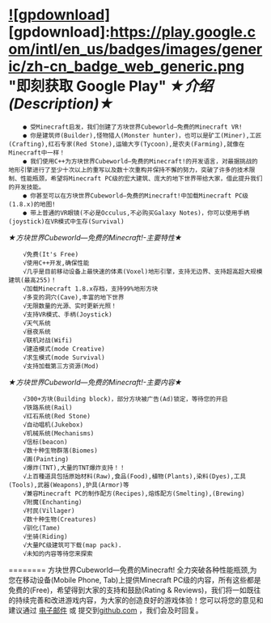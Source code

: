 [![gpdownload]](https://play.google.com/store/apps/details?id=com.mineworld.mwpe.admob&utm_source=global_co&utm_medium=prtnr&utm_content=Mar2515&utm_campaign=PartBadge&pcampaignid=MKT-Other-global-all-co-prtnr-py-PartBadge-Mar2515-1)
[gpdownload]:https://play.google.com/intl/en_us/badges/images/generic/zh-cn_badge_web_generic.png "即刻获取 Google Play"
*★介绍(Description)★*
========
        ● 受Minecraft启发，我们创建了方块世界Cubeworld―免费的Minecraft VR!
        ● 你是建筑师(Builder),怪物猎人(Monster hunter)，也可以是矿工(Miner),工匠(Crafting),红石专家(Red Stone),运输大亨(Tycoon),是农夫(Farming),就像在Minecraft中一样！
        ● 我们使用C++为方块世界Cubeworld―免费的Minecraft!的开发语言，对最据挑战的地形引擎进行了至少十次以上的重写以及数十次重构并保持不懈的努力，突破了许多的技术限制、性能瓶颈，希望将Minecraft PC级的宏大建筑、庞大的地下世界带给大家，借此提升我们的开发技能。
        ● 你甚至可以在方块世界Cubeworld―免费的Minecraft!中加载Minecraft PC级(1.8.x)的地图!
        ● 带上普通的VR眼镜(不必是Occulus,不必购买Galaxy Notes)，你可以使用手柄(joystick)在VR模式中生存(Survival)

*★方块世界Cubeworld―免费的Minecraft!-主要特性★*

        √免费(It's Free)
        √使用C++开发,确保性能
        √几乎是目前移动设备上最快速的体素(Voxel)地形引擎，支持无边界、支持超高超大规模建筑(最高255)！
        √加载Minecraft 1.8.x存档，支持99%地形方块
        √多变的洞穴(Cave),丰富的地下世界
        √无限数量的光源、实时更新光照！
        √支持VR模式、手柄(Joystick)
        √天气系统
        √昼夜系统
        √联机对战(Wifi)
        √建造模式(mode Creative)
        √求生模式(mode Survival)
        √支持加载第三方资源(Mod)

*★方块世界Cubeworld―免费的Minecraft!-主要内容★*

        √300+方块(Building block)，部分方块被广告(Ad)锁定，等待您的开启
        √铁路系统(Rail)
        √红石系统(Red Stone)
        √自动唱机(Jukebox)
        √机械系统(Mechanisms)
        √信标(beacon)
        √数十种生物群落(Biomes)
        √画(Painting)
        √爆炸(TNT),大量的TNT爆炸支持！！
        √上百種道具包括原始材料(Raw),食品(Food),植物(Plants),染料(Dyes),工具(Tools),武器(Weapons),护具(Armor)等
        √兼容Minecraft PC的制作配方(Recipes),熔炼配方(Smelting),(Brewing)
        √附魔(Enchanting)
        √村民(Villager)
        √数十种生物(Creatures) 
        √驯化(Tame)
        √坐骑(Riding)
        √大量PC级建筑可下载(map pack).
        √未知的内容等待您来探索
        
========
方块世界Cubeworld―免费的Minecraft! 全力突破各种性能瓶颈,为您在移动设备(Mobile Phone, Tab)上提供Minecraft PC级的内容，所有这些都是免费的(Free)，希望得到大家的支持和鼓励(Rating & Reviews)，我们将一如既往的持续完善和改进游戏内容，为大家的创造良好的游戏体验！您可以将您的意见和建议通过 [电子邮件](mailto:projectmineworld@gmail.com) 或 提交到[github.com](https://github.com/guijun/ProjectMineworld/issues) ，我们会及时回复。
